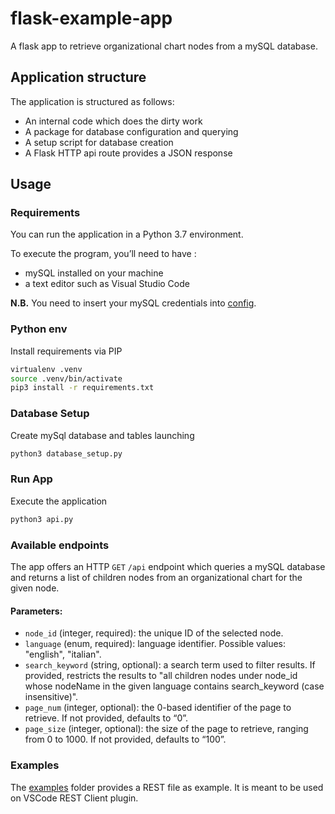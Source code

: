 # flask-example-app

A flask app to retrieve organizational chart nodes from a mySQL database.

## Application structure

The application is structured as follows:

- An internal code which does the dirty work
- A package for database configuration and querying
- A setup script for database creation
- A Flask HTTP api route provides a JSON response

## Usage

### Requirements

You can run the application in a Python 3.7 environment.

To execute the program, you’ll need to have :
- mySQL installed on your machine
- a text editor such as Visual Studio Code

**N.B.** You need to insert your mySQL credentials into [config](https://github.com/marcocharlie/flask-example-app/tree/master/database/config.py).

### Python env

Install requirements via PIP

```bash
virtualenv .venv
source .venv/bin/activate
pip3 install -r requirements.txt
```

### Database Setup

Create mySql database and tables launching
```bash
python3 database_setup.py
```

### Run App

Execute the application

```bash
python3 api.py
```

### Available endpoints

The app offers an HTTP `GET` `/api` endpoint which queries a mySQL database and returns a list of children nodes from an organizational chart for the given node.

#### Parameters:

- `node_id` (integer, required): the unique ID of the selected node.
- `language` (enum, required): language identifier. Possible values: "english", "italian".
- `search_keyword` (string, optional): a search term used to filter results. If provided, restricts the results to "all children nodes under node_id whose nodeName in the given language contains search_keyword (case insensitive)".
- `page_num` (integer, optional): the 0-based identifier of the page to retrieve. If not provided, defaults to “0”.
- `page_size` (integer, optional): the size of the page to retrieve, ranging from 0 to 1000. If not provided, defaults to “100”.

### Examples

The [examples](https://github.com/marcocharlie/flask-example-app/tree/master/examples) folder provides a REST file as example. It is meant to be used on VSCode REST Client plugin.